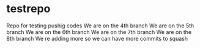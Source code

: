 # testrepo
Repo for testing pushig codes 
We are on the 4th branch 
We are on the 5th branch 
We are on the 6th branch
We are on the 7th branch
We are on the 8th branch
We re adding more so we can have more commits to squash